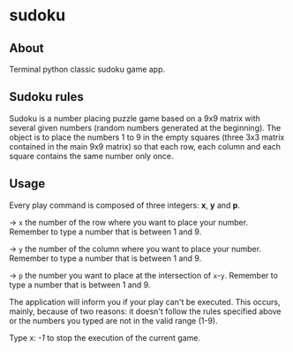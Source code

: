 # sudoku
## About

Terminal python classic sudoku game app.

## Sudoku rules

Sudoku is a number placing puzzle game based on a 9x9 matrix with several given numbers (random numbers generated at the beginning). The object is to place the numbers 1 to 9 in the empty squares (three 3x3 matrix contained in the main 9x9 matrix) so that each row, each column and each square contains the same number only once.

## Usage

Every play command is composed of three integers: __x__, __y__ and __p__.

-> `x` the number of the row where you want to place your number. Remember to type a number that is between 1 and 9.

-> `y` the number of the column where you want to place your number. Remember to type a number that is between 1 and 9.

-> `p` the number you want to place at the intersection of `x`-`y`. Remember to type a number that is between 1 and 9.


The application will inform you if your play can't be executed.
This occurs, mainly, because of two reasons: it doesn't follow the rules specified above or the numbers you typed are not in the valid range (1-9).

Type x: _-1_ to stop the execution of the current game.
